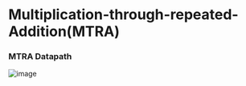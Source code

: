 # Multiplication-through-repeated-Addition(MTRA)

### MTRA Datapath
![image](https://github.com/Nirvan-Mishra-09/Multiplication-through-repeated-Addition/assets/127642231/49463a28-a23d-4ff0-b897-dd6929a53dad)
